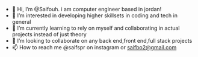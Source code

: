 - 👋 Hi, I’m @Saifouh. i am computer engineer based in jordan!
- 👀 I’m interested in developing higher skillsets in coding and tech in general
- 🌱 I’m currently learning to rely on myself and collaborating in actual projects instead of just theory
- 💞️ I’m looking to collaborate on any back end,front end,full stack projects
- 📫 How to reach me @saifspr on instagram or saifbo2@gmail.com

<!---
Saifouh/Saifouh is a ✨ special ✨ repository because its `README.md` (this file) appears on your GitHub profile.
You can click the Preview link to take a look at your changes.
--->
